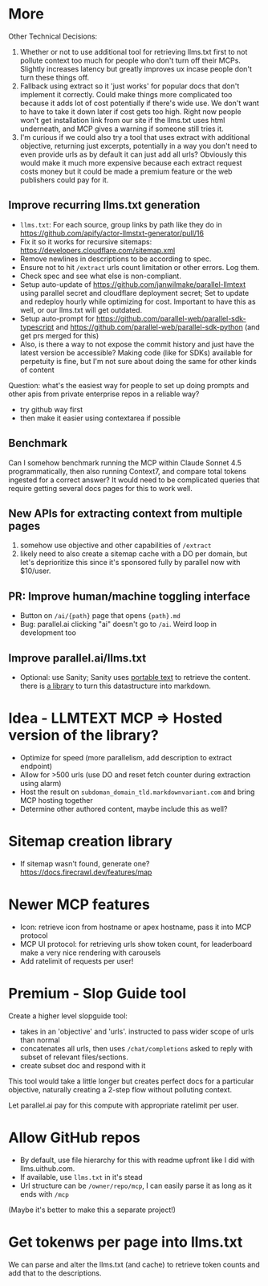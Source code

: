 # More

Other Technical Decisions:

1. Whether or not to use additional tool for retrieving llms.txt first to not pollute context too much for people who don't turn off their MCPs. Slightly increases latency but greatly improves ux incase people don't turn these things off.
2. Fallback using extract so it 'just works' for popular docs that don't implement it correctly. Could make things more complicated too because it adds lot of cost potentially if there's wide use. We don't want to have to take it down later if cost gets too high. Right now people won't get installation link from our site if the llms.txt uses html underneath, and MCP gives a warning if someone still tries it.
3. I'm curious if we could also try a tool that uses extract with additional objective, returning just excerpts, potentially in a way you don't need to even provide urls as by default it can just add all urls? Obviously this would make it much more expensive because each extract request costs money but it could be made a premium feature or the web publishers could pay for it.

## Improve recurring llms.txt generation

- `llms.txt`: For each source, group links by path like they do in https://github.com/apify/actor-llmstxt-generator/pull/16
- Fix it so it works for recursive sitemaps: https://developers.cloudflare.com/sitemap.xml
- Remove newlines in descriptions to be according to spec.
- Ensure not to hit `/extract` urls count limitation or other errors. Log them.
- Check spec and see what else is non-compliant.
- Setup auto-update of https://github.com/janwilmake/parallel-llmtext using parallel secret and cloudflare deployment secret; Set to update and redeploy hourly while optimizing for cost. Important to have this as well, or our llms.txt will get outdated.
- Setup auto-prompt for https://github.com/parallel-web/parallel-sdk-typescript and https://github.com/parallel-web/parallel-sdk-python (and get prs merged for this)
- Also, is there a way to not expose the commit history and just have the latest version be accessible? Making code (like for SDKs) available for perpetuity is fine, but I'm not sure about doing the same for other kinds of content

Question: what's the easiest way for people to set up doing prompts and other apis from private enterprise repos in a reliable way?

- try github way first
- then make it easier using contextarea if possible

## Benchmark

Can I somehow benchmark running the MCP within Claude Sonnet 4.5 programmatically, then also running Context7, and compare total tokens ingested for a correct answer? It would need to be complicated queries that require getting several docs pages for this to work well.

## New APIs for extracting context from multiple pages

1. somehow use objective and other capabilities of `/extract`
2. likely need to also create a sitemap cache with a DO per domain, but let's deprioritize this since it's sponsored fully by parallel now with $10/user.

## PR: Improve human/machine toggling interface

- Button on `/ai/{path}` page that opens `{path}.md`
- Bug: parallel.ai clicking "ai" doesn't go to `/ai`. Weird loop in development too

## Improve parallel.ai/llms.txt

- Optional: use Sanity; Sanity uses [portable text](https://github.com/sanity-io/block-content-to-markdown) to retrieve the content. there is [a library](https://github.com/sanity-io/block-content-to-markdown) to turn this datastructure into markdown.

# Idea - LLMTEXT MCP => Hosted version of the library?

- Optimize for speed (more parallelism, add description to extract endpoint)
- Allow for >500 urls (use DO and reset fetch counter during extraction using alarm)
- Host the result on `subdoman_domain_tld.markdownvariant.com` and bring MCP hosting together
- Determine other authored content, maybe include this as well?

# Sitemap creation library

- If sitemap wasn't found, generate one? https://docs.firecrawl.dev/features/map

# Newer MCP features

<!-- No direct benefit but cool to have later -->

- Icon: retrieve icon from hostname or apex hostname, pass it into MCP protocol
- MCP UI protocol: for retrieving urls show token count, for leaderboard make a very nice rendering with carousels
- Add ratelimit of requests per user!

# Premium - Slop Guide tool

Create a higher level slopguide tool:

- takes in an 'objective' and 'urls'. instructed to pass wider scope of urls than normal
- concatenates all urls, then uses `/chat/completions` asked to reply with subset of relevant files/sections.
- create subset doc and respond with it

This tool would take a little longer but creates perfect docs for a particular objective, naturally creating a 2-step flow without polluting context.

Let parallel.ai pay for this compute with appropriate ratelimit per user.

# Allow GitHub repos

- By default, use file hierarchy for this with readme upfront like I did with llms.uithub.com.
- If available, use `llms.txt` in it's stead
- Url structure can be `/owner/repo/mcp`, I can easily parse it as long as it ends with `/mcp`

(Maybe it's better to make this a separate project!)

# Get tokenws per page into llms.txt

We can parse and alter the llms.txt (and cache) to retrieve token counts and add that to the descriptions.
